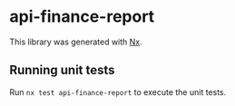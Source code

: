 # api-finance-report

This library was generated with [Nx](https://nx.dev).

## Running unit tests

Run `nx test api-finance-report` to execute the unit tests.
